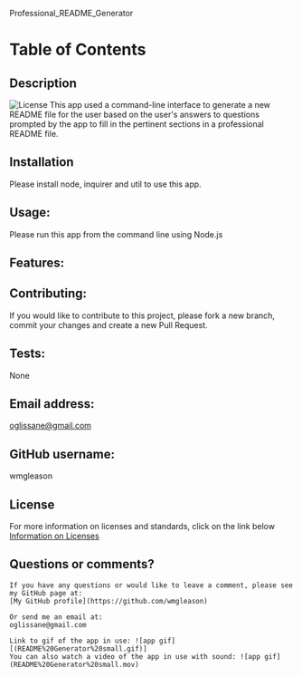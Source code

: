 
Professional_README_Generator
 # Table of Contents
  ## Description
  ![License](https://img.shields.io/badge/license-MIT-blue.svg) 
  This app used a command-line interface to generate a new README file for the user based on the user's answers to questions prompted by the app to fill in the pertinent sections in a professional README file.
  ## Installation
  Please install node, inquirer and util to use this app.
  ## Usage:
  Please run this app from the command line using Node.js
  ## Features:
  
  ## Contributing:
  If you would like to contribute to this project, please fork a new branch, commit your changes and create a new Pull Request.
  ## Tests:
  None
  ## Email address:
  oglissane@gmail.com
  ## GitHub username:
  wmgleason
  ## License
  For more information on licenses and standards, click on the link below
  [Information on Licenses](http://opensource.org/licenses)

  ## Questions or comments?
    If you have any questions or would like to leave a comment, please see my GitHub page at:
    [My GitHub profile](https://github.com/wmgleason)
  
    Or send me an email at:
    oglissane@gmail.com
    
    Link to gif of the app in use: ![app gif][(README%20Generator%20small.gif)]
    You can also watch a video of the app in use with sound: ![app gif](README%20Generator%20small.mov)
